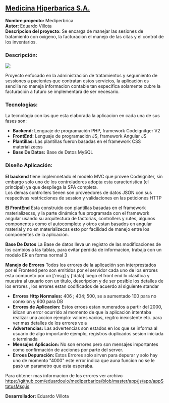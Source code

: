 <h2><a href="http://medicinahiperbarica.com.ec/">Medicina Hiperbarica S.A.</a></h2>

<b>Nombre proyecto:</b> Mediperbrica<br>
<b>Autor:</b> Eduardo Villota<br>
<b>Descripcion del proyecto:</b> Se encarga de manejar las sesiones de 
tratamiento con oxigeno, 
la facturacion el manejo de las citas y el control de los inventarios.<br>

<h3>Descripción:</h3>
<img src="http://medicinahiperbarica.com.ec/sites/all/themes/nexus/logo.png"></img><br>
<p>Proyecto enfocado en la administración de tratamientos y segumiento de 
sessiones a pacientes que contratan estos servicios, la aplicación es sencilla no maneja informacion contable 
tan especifica solamente cubre la facturación a futuro se implementará de ser necesario.</p>

<h3>Tecnologías:</h3>
<p>
La tecnológia con las que esta elaborada la aplicacion en cada una de sus fases son:
<ul>
<li><b>Backend:</b> Lenguaje de programación PHP, framework Codeignitger V2</li>
<li><b>FrontEnd:</b> Lenguaje de programación JS, framework Angular JS</li>
<li><b>Plantillas:</b> Las plantillas fueron basadas en el framework CSS materializecss</li>
<li><b>Base De Datos:</b> Base de Datos MySQL</li>
</ul>
</p>

<h3>Diseño Aplicación:</h3>
<p>
    <b>El backend</b> tiene implemnetado el modelo MVC que provee Codeigniter, sin embargo solo uno de los controladores
    adopta esta caracteristica (el principal) ya que despliega la SPA completa.<br>
    Los demas controllers tienen son proveedores de datos JSON con sus respectivas restricciones de session y 
    validaciones en las peticiones HTTP
</p>
<p>
    <b>El FrontEnd</b> Esta construido con plantillas basadas en el framework materializecss, y la parte dinámica fue 
    programada con el framework angular usando su arquitectura de factorias, controllers y rutes, algunos componentes
    como el autocomplete y otros estan basados en angular material y no en materializecss esto por facilidad de manejo 
    entre los componentes de la aplicación.
</p>
<p>
    <b>Base De Datos</b> La Base de datos lleva un registro de las modificaciones de los cambios a las tablas, para evitar 
    perdida de informacion, trabaja con un modelo ER en forma normal 3
</p>
<p>
    <b>Manejo de Errores</b> Todos los errores de la aplicación son interprestados por el Frontend pero son emitidos
    por el servidor cada uno de los errores esta compueto por un ['msg] y ['data] luego el front end lo clasifica
    y muestra al usuario con un titulo, descripcion y de ser posible los detalles de los errores
    , los errores estan
    codificados de acuerdo al siguiente standar
    <ul>
        <li><b>Errores Http Normales:</b> 406 ; 404; 500, se a aumentado 100 para no conexion y 600 para DB</li>
        <li> <b>Errores de Aplicacion:</b> Estos erroes estan numerados a partir del 2000, idican un error 
            ocurrido al momento de que la aplicación intentaba realizar una accion ejemplo: valores vacios, regitro
        inexistente etc. para ver mas detalles de los errores ve a </li>
        <li><b>Advertencias:</b> Las advertencias son estados en los que se informa al usuario de algo importante
        ejemplo, registros duplicados sesion iniciada o terminada</li>
        <li><b>Mensajes Aplicacion:</b> No son errores pero son mensajes importantes como confirmación de acciones
        por parte del server.</li>
        <li><b>Erroes Depuración: </b>Estos Errores solo sirven para depurar y solo hay uno de momento "4000" 
        este error indica que auna funcion no se le pasó un parametro que esta esperaba.</li>
    </ul>
Para obtener mas informacion de los errores ver archivo
<a href="https://github.com/eduardouio/mediperbarica/blob/master/app/js/app/appStatusMsg.js" >
    https://github.com/eduardouio/mediperbarica/blob/master/app/js/app/appStatusMsg.js
</a>
</p>
<p>
    <b>Desarrollador:</b> Eduardo Villota <eduardouio7@gmail.com>
</p>